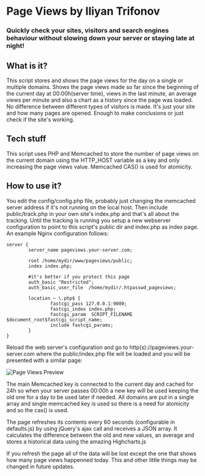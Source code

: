 # Page Views by Iliyan Trifonov

### Quickly check your sites, visitors and search engines behaviour without slowing down your server or staying late at night!

## What is it?
This script stores and shows the page views for the day on a single or multiple domains. Shows the page views made
so far since the beginning of the current day at 00:00h(server time), views in the last minute, an average views per
minute and also a chart as a history since the page was loaded.
No difference between different types of visitors is made. It's just your site and how many pages are opened.
Enough to make conclusions or just check if the site's working.

## Tech stuff
This script uses PHP and Memcached to store the number of page views on the current domain using the HTTP_HOST variable
as a key and only increasing the page views value. Memcached CAS() is used for atomicity.

## How to use it?
You edit the config/config.php file, probably just changing the memcached server address if it's not running
on the local host.
Then include public/track.php in your own site's index.php and that's all about the tracking.
Until the tracking is running you setup a new webserver configuration to point to this script's public dir and index.php
as index page. An example Nginx configuration follows:

    server {
            server_name pageviews.your-server.com;

            root /home/mydir/www/pageviews/public;
            index index.php;

            #it's better if you protect this page
            auth_basic "Restricted";
            auth_basic_user_file  /home/mydir/.htpasswd_pageviews;

            location ~ \.php$ {
                    fastcgi_pass 127.0.0.1:9000;
                    fastcgi_index index.php;
                    fastcgi_param  SCRIPT_FILENAME $document_root$fastcgi_script_name;
                    include fastcgi_params;
            }
    }

Reload the web server's configuration and go to http(s)://pageviews.your-server.com where the public/index.php file
will be loaded and you will be presented with a similar page:

![Page Views Preview](http://www.iliyan-trifonov.com/pageviews/PageViews_ITrifonov.jpg)

The main Memcached key is connected to the current day and cached for 24h so when your server passes 00:00h
a new key will be used keeping the old one for a day to be used later if needed.
All domains are put in a single array and single memcached key is used so there is a need for atomicity and so the cas()
is used.

The page refreshes its contents every 60 seconds (configurable in defaults.js) by using jQuery's ajax call and receives
a JSON array. It calculates the difference between the old and new values, an average and stores a historical data
using the amazing Highcharts.js

If you refresh the page all of the data will be lost except the one that shows how many page views happenned today.
This and other little things may be changed in future updates.
